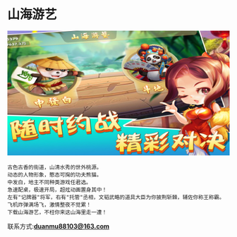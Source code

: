 # 山海游艺

![](1222222.jpg)

```
古色古香的街道，山清水秀的世外桃源。
动态的人物形象，憨态可掬的功夫熊猫。
中发白，地主不同种类游戏任君选。
急速配桌，极速开局，超炫动画置身其中！
左有"记牌器"将军，右有"托管"丞相，文韬武略的道具大臣为你披荆斩棘，辅佐你称王称霸。
飞机炸弹满场飞，激情整夜不觉累！
下载山海游艺，不枉你来这山海里走一遭！
```

联系方式:**duanmu88103@163.com**
